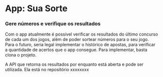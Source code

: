 # App: Sua Sorte

### Gere números e verifique os resultados

Com o app atualmente é possível verificar os resultados do último concurso de cada um dos jogos, além de poder sortear números para o seu jogo.
Para o futuro, seria legal implementar o histórico de apostas, para verificar a quantidade de acertos que o app consegue.
Para implementar, basta clona o projeto.

A API que retorna os resultados por enquanto está aberta e pode ser utilizada. Ela está no repositório xxxxxxxx

